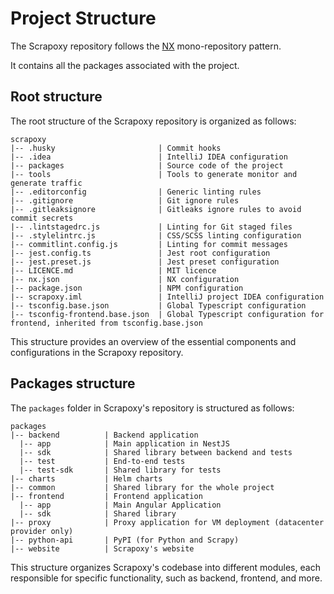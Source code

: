 # Project Structure

The Scrapoxy repository follows the [NX](https://nx.dev) mono-repository pattern.

It contains all the packages associated with the project.


## Root structure

The root structure of the Scrapoxy repository is organized as follows:

```text
scrapoxy
|-- .husky                       | Commit hooks
|-- .idea                        | IntelliJ IDEA configuration
|-- packages                     | Source code of the project
|-- tools                        | Tools to generate monitor and generate traffic
|-- .editorconfig                | Generic linting rules
|-- .gitignore                   | Git ignore rules
|-- .gitleaksignore              | Gitleaks ignore rules to avoid commit secrets
|-- .lintstagedrc.js             | Linting for Git staged files
|-- .stylelintrc.js              | CSS/SCSS linting configuration
|-- commitlint.config.js         | Linting for commit messages    
|-- jest.config.ts               | Jest root configuration
|-- jest.preset.js               | Jest preset configuration
|-- LICENCE.md                   | MIT licence
|-- nx.json                      | NX configuration
|-- package.json                 | NPM configuration
|-- scrapoxy.iml                 | IntelliJ project IDEA configuration
|-- tsconfig.base.json           | Global Typescript configuration
|-- tsconfig-frontend.base.json  | Global Typescript configuration for frontend, inherited from tsconfig.base.json
```

This structure provides an overview of the essential components and configurations in the Scrapoxy repository.


## Packages structure

The `packages` folder in Scrapoxy's repository is structured as follows:

```text
packages 
|-- backend          | Backend application
  |-- app            | Main application in NestJS
  |-- sdk            | Shared library between backend and tests
  |-- test           | End-to-end tests
  |-- test-sdk       | Shared library for tests
|-- charts           | Helm charts
|-- common           | Shared library for the whole project
|-- frontend         | Frontend application
  |-- app            | Main Angular Application
  |-- sdk            | Shared library
|-- proxy            | Proxy application for VM deployment (datacenter provider only)
|-- python-api       | PyPI (for Python and Scrapy) 
|-- website          | Scrapoxy's website
```

This structure organizes Scrapoxy's codebase into different modules, each responsible for specific functionality,
such as backend, frontend, and more.
